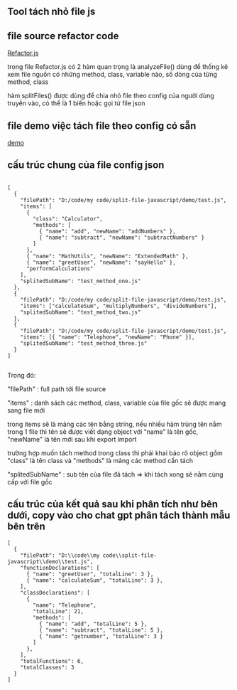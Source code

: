 ## Tool tách nhỏ file js

## file source refactor code

[Refactor.js](Refactor.js)

trong file Refactor.js có 2 hàm quan trọng là analyzeFile() dùng để thống kê xem file nguồn có những method, class, variable nào, số dòng của từng method, class

hàm splitFiles() được dùng để chia nhỏ file theo config của người dùng truyền vào, có thể là 1 biến hoặc gọi từ file json

## file demo việc tách file theo config có sẵn

[demo](index.js)

## cấu trúc chung của file config json

```

[
  {
    "filePath": "D:/code/my code/split-file-javascript/demo/test.js",
    "items": [
      {
        "class": "Calculator",
        "methods": [
          { "name": "add", "newName": "addNumbers" },
          { "name": "subtract", "newName": "subtractNumbers" }
        ]
      },
      { "name": "MathUtils", "newName": "ExtendedMath" },
      { "name": "greetUser", "newName": "sayHello" },
      "performCalculations"
    ],
    "splitedSubName": "test_method_one.js"
  },
  {
    "filePath": "D:/code/my code/split-file-javascript/demo/test.js",
    "items": ["calculateSum", "multiplyNumbers", "divideNumbers"],
    "splitedSubName": "test_method_two.js"
  },
  {
    "filePath": "D:/code/my code/split-file-javascript/demo/test.js",
    "items": [{ "name": "Telephone", "newName": "Phone" }],
    "splitedSubName": "test_method_three.js"
  }
]


```

Trong đó:

"filePath" : full path tới file source

"items" : danh sách các method, class, variable của file gốc sẽ được mang sang file mới

trong items sẽ là mảng các tên bằng string, nếu nhiều hàm trùng tên nằm trong 1 file thì tên sẽ được viết dạng object với "name" là tên gốc, "newName" là tên mới sau khi export import

trường hợp muốn tách method trong class thì phải khai báo rõ object gồm "class" là tên class và "methods" là mảng các method cần tách

"splitedSubName" : sub tên của file đã tách => khi tách xong sẽ nằm cùng cấp với file gốc

## cấu trúc của kết quả sau khi phân tích như bên dưới, copy vào cho chat gpt phân tách thành mẫu bên trên

```
[
  {
    "filePath": "D:\\code\\my code\\split-file-javascript\\demo\\test.js",
    "functionDeclarations": [
      { "name": "greetUser", "totalLine": 3 },
      { "name": "calculateSum", "totalLine": 3 },
    ],
    "classDeclarations": [
      {
        "name": "Telephone",
        "totalLine": 21,
        "methods": [
          { "name": "add", "totalLine": 5 },
          { "name": "subtract", "totalLine": 5 },
          { "name": "getnumber", "totalLine": 3 }
        ]
      },
    ],
    "totalFunctions": 6,
    "totalClasses": 3
  }
]

```
